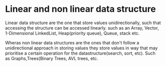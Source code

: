 # Linear and non linear data structure

Linear data structure are the one that store values unidirectionally, such that accessing the structure can be accessed linearly. such as an Array, Vector, 1-Dimensional LinkedList, Heap(priority queue), Queue, stack etc.

Wheras non linear data structures are the ones that don't follow a unidirectional approach in storing values they store values in way that may prioritise a certain operation for the datastructure(search, sort, etc). Such as Graphs,Trees(Binary Trees, AVL trees, etc.
